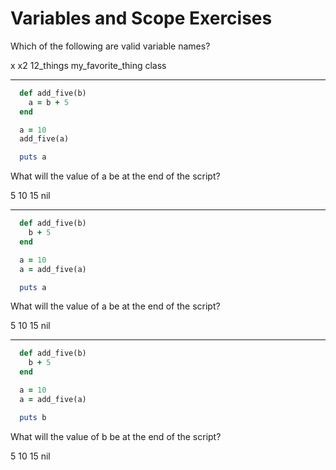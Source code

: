 # Variables and Scope Exercises

<quiz>
  <question multiple>
      <p>Which of the following are valid variable names?</p>
      <answer correct>x</answer>
      <answer correct>x2</answer>
      <answer>12_things</answer>
      <answer correct>my_favorite_thing</answer>
      <answer>class</answer>
  </question>
</quiz>

---

```ruby
  def add_five(b)
    a = b + 5
  end

  a = 10
  add_five(a)

  puts a
```

<quiz>
  <question>
      <p>What will the value of a be at the end of the script?</p>
      <answer>5</answer>
      <answer correct>10</answer>
      <answer>15</answer>
      <answer>nil</answer>
  </question>
</quiz>

---

```ruby
  def add_five(b)
    b + 5
  end

  a = 10
  a = add_five(a)

  puts a
```

<quiz>
  <question>
      <p>What will the value of a be at the end of the script?</p>
      <answer>5</answer>
      <answer>10</answer>
      <answer correct>15</answer>
      <answer>nil</answer>
  </question>
</quiz>

---

```ruby
  def add_five(b)
    b + 5
  end

  a = 10
  a = add_five(a)

  puts b
```

<quiz>
  <question>
      <p>What will the value of b be at the end of the script?</p>
      <answer>5</answer>
      <answer>10</answer>
      <answer>15</answer>
      <answer correct>nil</answer>
  </question>
</quiz>
